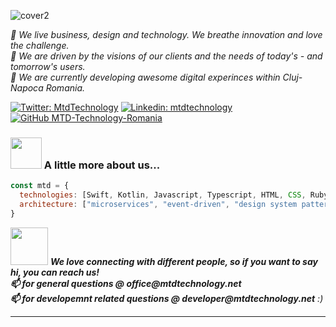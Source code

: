 
![cover2](https://user-images.githubusercontent.com/9281785/200859347-1b06c977-42e5-478a-9c46-08420456a829.png)

<p><em> 👀 We live business, design and technology. We breathe innovation and love the challenge.</br>👀 We are driven by the visions of our clients and the needs of today's - and tomorrow's users. </br>🌱 We are currently developing awesome digital experinces within Cluj-Napoca Romania.
</em></p>

[![Twitter: MtdTechnology](https://img.shields.io/twitter/follow/MtdTechnology?style=social)](https://twitter.com/MtdTechnology)
[![Linkedin: mtdtechnology](https://img.shields.io/badge/-mtdtechnology-blue?style=flat-square&logo=Linkedin&logoColor=white&link=https://www.linkedin.com/company/mtdtechnology/)](https://www.linkedin.com/company/mtdtechnology/)
[![GitHub MTD-Technology-Romania](https://img.shields.io/github/followers/MTD-Technology-Romania?label=follow&style=social)](https://github.com/MTD-Technology-Romania)

### <img src="https://media.giphy.com/media/VgCDAzcKvsR6OM0uWg/giphy.gif" width="50"> A little more about us...  

```javascript
const mtd = {
  technologies: [Swift, Kotlin, Javascript, Typescript, HTML, CSS, Ruby, Python, Java, Docker, Kubernets, Aws, Azure, GCloud],
  architecture: ["microservices", "event-driven", "design system pattern", "cloud native"],
}
```

<img src="https://media.giphy.com/media/LnQjpWaON8nhr21vNW/giphy.gif" width="60"> 
<em><b>We love connecting with different people, so if you want to say hi, you can reach us! </br> 
📫 for general questions @ office@mtdtechnology.net </br> 
📫 for developemnt related questions @ developer@mtdtechnology.net</b> :)</em>

---
